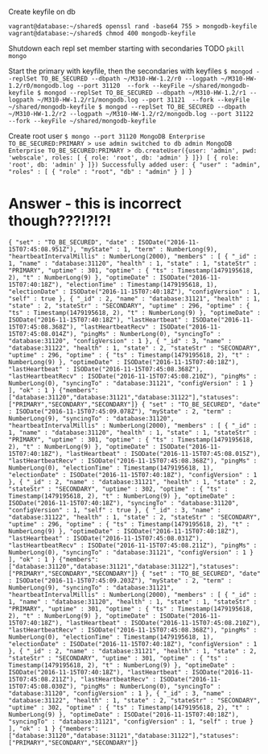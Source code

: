 Create keyfile on db

`
vagrant@database:~/shared$ openssl rand -base64 755 > mongodb-keyfile
vagrant@database:~/shared$ chmod 400 mongodb-keyfile
`

Shutdown each repl set member starting with secondaries
TODO
`
pkill mongo
`

Start the primary with keyfile, then the secondaries with keyfiles
`
$ mongod --replSet TO_BE_SECURED --dbpath ~/M310-HW-1.2/r0 --logpath ~/M310-HW-1.2/r0/mongodb.log --port 31120  --fork --keyFile ~/shared/mongodb-keyfile
$ mongod --replSet TO_BE_SECURED --dbpath ~/M310-HW-1.2/r1 --logpath ~/M310-HW-1.2/r1/mongodb.log --port 31121  --fork --keyFile ~/shared/mongodb-keyfile
$ mongod --replSet TO_BE_SECURED --dbpath ~/M310-HW-1.2/r2 --logpath ~/M310-HW-1.2/r2/mongodb.log --port 31122  --fork --keyFile ~/shared/mongodb-keyfile
`

Create root user
`
$ mongo --port 31120
MongoDB Enterprise TO_BE_SECURED:PRIMARY > use admin
switched to db admin
MongoDB Enterprise TO_BE_SECURED:PRIMARY > db.createUser({user: 'admin', pwd: 'webscale', roles: [ { role: 'root', db: 'admin' } ]})
 [ { role: 'root', db: 'admin' } ]})
Successfully added user: {
	"user" : "admin",
	"roles" : [
		{
			"role" : "root",
			"db" : "admin"
		}
	]
}
`


# Answer  - this is incorrect though???!?!?!
`
{ "set" : "TO_BE_SECURED", "date" : ISODate("2016-11-15T07:45:08.951Z"), "myState" : 1, "term" : NumberLong(9), "heartbeatIntervalMillis" : NumberLong(2000), "members" : [ { "_id" : 1, "name" : "database:31120", "health" : 1, "state" : 1, "stateStr" : "PRIMARY", "uptime" : 301, "optime" : { "ts" : Timestamp(1479195618, 2), "t" : NumberLong(9) }, "optimeDate" : ISODate("2016-11-15T07:40:18Z"), "electionTime" : Timestamp(1479195618, 1), "electionDate" : ISODate("2016-11-15T07:40:18Z"), "configVersion" : 1, "self" : true }, { "_id" : 2, "name" : "database:31121", "health" : 1, "state" : 2, "stateStr" : "SECONDARY", "uptime" : 296, "optime" : { "ts" : Timestamp(1479195618, 2), "t" : NumberLong(9) }, "optimeDate" : ISODate("2016-11-15T07:40:18Z"), "lastHeartbeat" : ISODate("2016-11-15T07:45:08.368Z"), "lastHeartbeatRecv" : ISODate("2016-11-15T07:45:08.014Z"), "pingMs" : NumberLong(0), "syncingTo" : "database:31120", "configVersion" : 1 }, { "_id" : 3, "name" : "database:31122", "health" : 1, "state" : 2, "stateStr" : "SECONDARY", "uptime" : 296, "optime" : { "ts" : Timestamp(1479195618, 2), "t" : NumberLong(9) }, "optimeDate" : ISODate("2016-11-15T07:40:18Z"), "lastHeartbeat" : ISODate("2016-11-15T07:45:08.368Z"), "lastHeartbeatRecv" : ISODate("2016-11-15T07:45:08.210Z"), "pingMs" : NumberLong(0), "syncingTo" : "database:31121", "configVersion" : 1 } ], "ok" : 1 }
{"members":["database:31120","database:31121","database:31122"],"statuses":["PRIMARY","SECONDARY","SECONDARY"]}
{ "set" : "TO_BE_SECURED", "date" : ISODate("2016-11-15T07:45:09.078Z"), "myState" : 2, "term" : NumberLong(9), "syncingTo" : "database:31120", "heartbeatIntervalMillis" : NumberLong(2000), "members" : [ { "_id" : 1, "name" : "database:31120", "health" : 1, "state" : 1, "stateStr" : "PRIMARY", "uptime" : 301, "optime" : { "ts" : Timestamp(1479195618, 2), "t" : NumberLong(9) }, "optimeDate" : ISODate("2016-11-15T07:40:18Z"), "lastHeartbeat" : ISODate("2016-11-15T07:45:08.015Z"), "lastHeartbeatRecv" : ISODate("2016-11-15T07:45:08.368Z"), "pingMs" : NumberLong(0), "electionTime" : Timestamp(1479195618, 1), "electionDate" : ISODate("2016-11-15T07:40:18Z"), "configVersion" : 1 }, { "_id" : 2, "name" : "database:31121", "health" : 1, "state" : 2, "stateStr" : "SECONDARY", "uptime" : 302, "optime" : { "ts" : Timestamp(1479195618, 2), "t" : NumberLong(9) }, "optimeDate" : ISODate("2016-11-15T07:40:18Z"), "syncingTo" : "database:31120", "configVersion" : 1, "self" : true }, { "_id" : 3, "name" : "database:31122", "health" : 1, "state" : 2, "stateStr" : "SECONDARY", "uptime" : 296, "optime" : { "ts" : Timestamp(1479195618, 2), "t" : NumberLong(9) }, "optimeDate" : ISODate("2016-11-15T07:40:18Z"), "lastHeartbeat" : ISODate("2016-11-15T07:45:08.031Z"), "lastHeartbeatRecv" : ISODate("2016-11-15T07:45:08.211Z"), "pingMs" : NumberLong(0), "syncingTo" : "database:31121", "configVersion" : 1 } ], "ok" : 1 }
{"members":["database:31120","database:31121","database:31122"],"statuses":["PRIMARY","SECONDARY","SECONDARY"]}
{ "set" : "TO_BE_SECURED", "date" : ISODate("2016-11-15T07:45:09.203Z"), "myState" : 2, "term" : NumberLong(9), "syncingTo" : "database:31121", "heartbeatIntervalMillis" : NumberLong(2000), "members" : [ { "_id" : 1, "name" : "database:31120", "health" : 1, "state" : 1, "stateStr" : "PRIMARY", "uptime" : 301, "optime" : { "ts" : Timestamp(1479195618, 2), "t" : NumberLong(9) }, "optimeDate" : ISODate("2016-11-15T07:40:18Z"), "lastHeartbeat" : ISODate("2016-11-15T07:45:08.210Z"), "lastHeartbeatRecv" : ISODate("2016-11-15T07:45:08.368Z"), "pingMs" : NumberLong(0), "electionTime" : Timestamp(1479195618, 1), "electionDate" : ISODate("2016-11-15T07:40:18Z"), "configVersion" : 1 }, { "_id" : 2, "name" : "database:31121", "health" : 1, "state" : 2, "stateStr" : "SECONDARY", "uptime" : 301, "optime" : { "ts" : Timestamp(1479195618, 2), "t" : NumberLong(9) }, "optimeDate" : ISODate("2016-11-15T07:40:18Z"), "lastHeartbeat" : ISODate("2016-11-15T07:45:08.211Z"), "lastHeartbeatRecv" : ISODate("2016-11-15T07:45:08.030Z"), "pingMs" : NumberLong(0), "syncingTo" : "database:31120", "configVersion" : 1 }, { "_id" : 3, "name" : "database:31122", "health" : 1, "state" : 2, "stateStr" : "SECONDARY", "uptime" : 302, "optime" : { "ts" : Timestamp(1479195618, 2), "t" : NumberLong(9) }, "optimeDate" : ISODate("2016-11-15T07:40:18Z"), "syncingTo" : "database:31121", "configVersion" : 1, "self" : true } ], "ok" : 1 }
{"members":["database:31120","database:31121","database:31122"],"statuses":["PRIMARY","SECONDARY","SECONDARY"]}
`